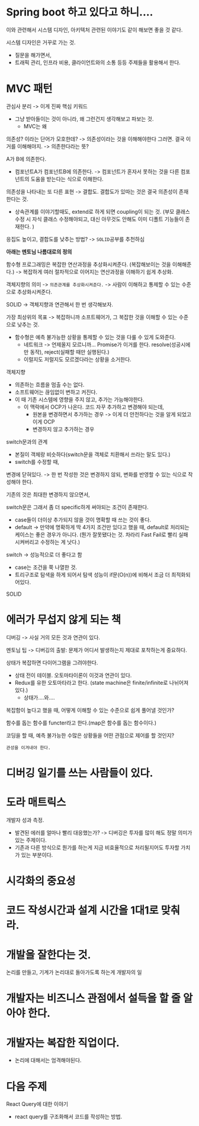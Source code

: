 # Spring boot 하고 있다고 하니....

이와 관련해서 시스템 디자인, 아키텍처 관련된 이야기도 같이 해보면 좋을 것 같다.

시스템 디자인은 거꾸로 가는 것.

- 질문을 해가면서,
- 트래픽 관리, 인프라 비용, 클라이언트와의 소통 등등 주제들을 활용해서 한다.

# MVC 패턴

관심사 분리 -> 이게 진짜 핵심 키워드

- 그냥 받아들이는 것이 아니라, 왜 그런건지 생각해보고 파보는 것.
  - MVC는 왜

의존성? 이라는 단어가 모호한데?
-> 의존성이라는 것을 이해해야한다 그러면. 결국 이거를 이해해야지.
-> 의존한다라는 뜻?

A가 B에 의존한다.

- 컴포넌트A가 컴포넌트B에 의존한다.
  -> 컴포넌트가 혼자서 못하는 것을 다른 컴포넌트의 도움을 받는다는 식으로 이해한다.

의존성을 나타내는 또 다른 표현 -> 결합도. 결합도가 있따는 것은 결국 의존성이 존재한다는 것.

- 상속관계를 이야기할때도, extend로 하게 되면 coupling이 되는 것. (부모 클래스 수정 시 자식 클래스 수정해야되고, 대신 아무것도 안해도 이미 디폴트 기능들이 존재한다. )

응집도 높이고, 결합도를 낮추는 방법?
-> `SOLID`공부를 추천하심

**아래는 멘토님 나름대로의 정의**

함수형 프로그래밍은 복잡한 연산과정을 추상화시켜준다. (복잡해보이는 것을 이해해준다.)
-> 복잡하게 여러 절차적으로 이어지는 연산과정을 이해하기 쉽게 추상화.

객체지향의 의미 -> `의존관계를 추상화시켜준다.`
-> 사람이 이해하고 통제할 수 있는 수준으로 추상화시켜준다.

SOLID -> 객체지향과 연관해서 한 번 생각해보자.

가장 최상위의 목표 -> 복잡하니까 소프트웨어가, 그 복잡한 것을 이해할 수 있는 수준으로 낮추는 것.

- 함수형은 예측 불가능한 상황을 통제할 수 있는 것을 다룰 수 있게 도와준다.
  - 네트워크 -> 언제올지 모르니까... Promise가 이거를 한다. resolve(성공시에만 동작), reject(실패할 때만 실행된다.)
  - 이럴지도 저럴지도 모르겠다라는 상황을 소거한다.

객체지향

- 의존하는 흐름을 멈출 수는 없다.
- 소프트웨어는 끊임없이 변하고 커진다.
- 이 때 기존 시스템에 영향을 주지 않고, 추가는 가능해야한다.
  - 이 맥락에서 OCP가 나온다. 코드 자꾸 추가하고 변경해야 되는데,
    - 원본을 변경하면서 추가하는 경우 -> 이게 더 안전하다는 것을 알게 되었고 이게 OCP
    - 변경하지 않고 추가하는 경우

switch문과의 관계

- 본질이 객체랑 비슷하다(switch문을 객체로 치환해서 쓰라는 말도 있다.)
- switch를 수정할 때,

변경에 닫혀있다. -> 한 번 작성한 것은 변경하지 않되, 변화를 반영할 수 있는 식으로 작성해야 한다.

기존의 것은 최대한 변경하지 않으면서,

switch문은 그래서 좀 더 specific하게 써야되는 조건이 존재한다.

- case들이 더이상 추가되지 않을 것이 명확할 때 쓰는 것이 좋다.
- default -> 만약에 명확하게 딱 4가지 조건만 있다고 했을 때, default로 처리되는 케이스는 좋은 경우가 아니다. (뭔가 잘못됐다는 것. 차라리 Fast Fail로 빨리 실패시켜버리고 수정하는 게 낫다.)

switch -> 성능적으로 더 좋다고 함

- case는 조건을 쭉 나열한 것.
- 트리구조로 탐색을 하게 되어서 탐색 성능이 if문(O(n))에 비해서 조금 더 최적화되어있다.

SOLID

# 에러가 무섭지 않게 되는 책

디버깅 -> 사실 거의 모든 것과 연관이 있다.

멘토님 팁
-> 디버깅의 출발: 문제가 어디서 발생하는지 제대로 포착하는게 중요하다.

상태가 복잡하면 다이어그램을 그려야한다.

- 상태 전이 테이블. 오토마타이론이 이것과 연관이 있다.
- Redux를 유한 오토마타라고 한다. (state machine은 finite/infinite로 나뉘어져 있다.)
  - 상태가....와....

복잡함이 높다고 했을 때, 어떻게 이해할 수 있는 수준으로 쉽게 풀어낼 것인가?

함수를 돕는 함수를 functer라고 한다.(map은 함수를 돕는 함수이다.)

코딩을 할 때, 예측 불가능한 수많은 상황들을 어떤 관점으로 제어를 할 것인지?

`관성을 이겨내야 한다.`

# 디버깅 일기를 쓰는 사람들이 있다.

# 도라 매트릭스

개발자 성과 측정.

- 발견된 에러를 얼마나 빨리 대응했는가? -> 디버깅은 투자를 많이 해도 정말 의미가 있는 주제이다.
- 기존과 다른 방식으로 뭔가를 하는게 지금 비효율적으로 처리될지어도 투자할 가치가 있는 부분이다.

# 시각화의 중요성

# 코드 작성시간과 설계 시간을 1대1로 맞춰라.

# 개발을 잘한다는 것.

논리를 만들고, 기계가 논리대로 돌아가도록 하는게 개발자의 일

# 개발자는 비즈니스 관점에서 설득을 할 줄 알아야 한다.

# 개발자는 복잡한 직업이다.

- 논리에 대해서는 엄격해야된다.

# 다음 주제

React Query에 대한 이야기

- react query를 구조화해서 코드를 작성하는 방법.
